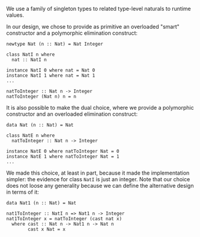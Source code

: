 
We use a family of singleton types to related type-level naturals to runtime values.



In our design, we chose to provide as primitive an overloaded "smart" constructor and a polymorphic elimination construct:


```wiki
newtype Nat (n :: Nat) = Nat Integer

class NatI n where
  nat :: NatI n

instance NatI 0 where nat = Nat 0
instance NatI 1 where nat = Nat 1
...

natToInteger :: Nat n -> Integer
natToInteger (Nat n) n = n
```


It is also possible to make the dual choice, where we provide a polymorphic constructor and an overloaded elimination construct:


```wiki
data Nat (n :: Nat) = Nat

class NatE n where
  natToInteger :: Nat n -> Integer

instance NatE 0 where natToInteger Nat = 0
instance NatE 1 where natToInteger Nat = 1
...
```


We made this choice, at least in part, because it made the implementation simpler: the evidence for class `NatI` is just an integer.  Note that our choice does not loose any generality because we can define the alternative design in terms of it:


```wiki
data Nat1 (n :: Nat) = Nat

nat1ToInteger :: NatI n => Nat1 n -> Integer
nat1ToInteger x = natToInteger (cast nat x)
  where cast :: Nat n -> Nat1 n -> Nat n
        cast x Nat = x
```